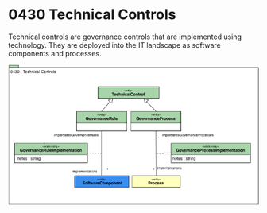 <!-- SPDX-License-Identifier: CC-BY-4.0 -->
<!-- Copyright Contributors to the ODPi Egeria project. -->

# 0430 Technical Controls

Technical controls are governance controls that are implemented using technology.  They are deployed into
the IT landscape as software components and processes.

![UML](0430-Technical-Controls.png)